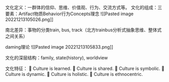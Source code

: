 文化定义：一群体的信仰、思维、价值观、行为、交流方式等。
文化的组成：三要素：Artifact物质Behavior行为Concepts理念
![[Pasted image 20221213105026.png]]

南北差异：事物的分类train, bus, track（北方trainbus分析式抽象思维、整体式之间关系）

daming理论
![[Pasted image 20221213105833.png]]

文化的深层结构：family, state(history), worldview

文化特征：
 Culture is learned.
 Culture is shared.
 Culture is symbolic.
 Culture is dynamic.
 Culture is holistic.
 Culture is ethnocentric.


